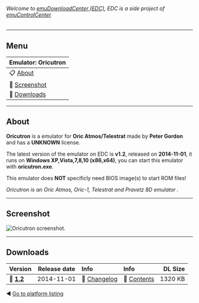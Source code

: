 ###### Welcome to [emuDownloadCenter (EDC)](https://github.com/PhoenixInteractiveNL/emuDownloadCenter/wiki/), EDC is a side project of [emuControlCenter](https://github.com/PhoenixInteractiveNL/emuControlCenter/wiki/)
***
## Menu
| **Emulator: Oricutron** |
|:---------|
| :clipboard: [About](#about) |
| :sunrise: [Screenshot](#screenshot) |
| :floppy_disk: [Downloads](#downloads) |
***
## About
**Oricutron** is a emulator for **Oric Atmos/Telestrat** made by **Peter Gordon** and has a **UNKNOWN** license.

The latest version of the emulator on EDC is **v1.2**, released on **2014-11-01**, it runs on **Windows XP,Vista,7,8,10 (x86,x64)**, you can start this emulator with **oricutron.exe**.

This emulator does **NOT** specificly need BIOS image(s) to start ROM files!

_Oricutron is an Oric Atmos, Oric-1, Telestrat and Pravetz 8D emulator ._
***
## Screenshot
![](https://raw.githubusercontent.com/PhoenixInteractiveNL/emuDownloadCenter/master/hooks/oricutron/screen.jpg "Oricutron screenshot.")
***
## Downloads
| Version  | Release date  | Info       | Info       | DL Size    |
|:---------|:-------------:|:-----------|:-----------|-----------:|
| :floppy_disk: [**1.2**](https://github.com/PhoenixInteractiveNL/edc-repo0004/raw/master/oricutron/1.2.7z) | 2014-11-01 | :page_facing_up: [Changelog](https://github.com/PhoenixInteractiveNL/edc-repo0004/blob/master/oricutron/1.2_changelog.txt) | :mag_right: [Contents](https://github.com/PhoenixInteractiveNL/edc-repo0004/blob/master/oricutron/1.2_contents.txt) | 1320 KB |

:arrow_backward: [Go to platform listing](https://github.com/PhoenixInteractiveNL/emuDownloadCenter/wiki/EDC-Platform-List)
